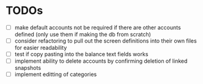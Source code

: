 # TODOs

- [ ] make default accounts not be required if there are other accounts defined (only use them if making the db from scratch)
- [ ] consider refactoring to pull out the screen definitions into their own files for easier readability
- [ ] test if copy pasting into the balance text fields works
- [ ] implement ability to delete accounts by confirming deletion of linked snapshots
- [ ] implement editting of categories
